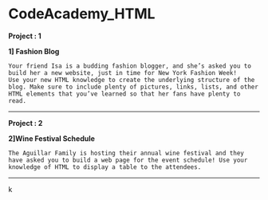 # CodeAcademy_HTML

**Project : 1**

**1] Fashion Blog**
  
    Your friend Isa is a budding fashion blogger, and she’s asked you to build her a new website, just in time for New York Fashion Week!
    Use your new HTML knowledge to create the underlying structure of the blog. Make sure to include plenty of pictures, links, lists, and other HTML elements that you’ve learned so that her fans have plenty to read.
    
---
**Project : 2**

**2]Wine Festival Schedule**

    The Aguillar Family is hosting their annual wine festival and they have asked you to build a web page for the event schedule! Use your knowledge of HTML to display a table to the attendees.
    
---
k
